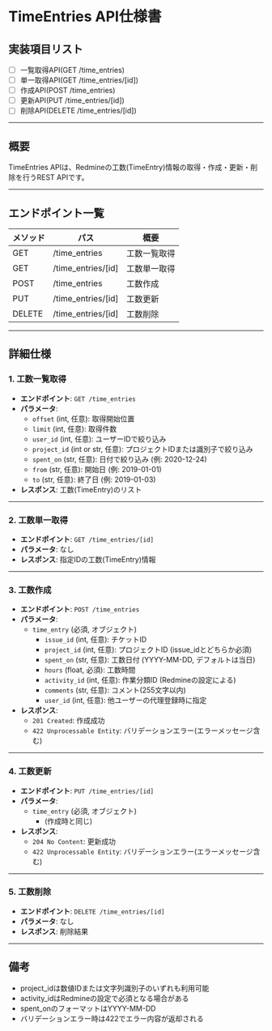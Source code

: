 # TimeEntries API仕様書

## 実装項目リスト

- [ ] 一覧取得API(GET /time_entries)
- [ ] 単一取得API(GET /time_entries/[id])
- [ ] 作成API(POST /time_entries)
- [ ] 更新API(PUT /time_entries/[id])
- [ ] 削除API(DELETE /time_entries/[id])

---

## 概要

TimeEntries APIは、Redmineの工数(TimeEntry)情報の取得・作成・更新・削除を行うREST APIです。

---

## エンドポイント一覧

| メソッド | パス               | 概要         |
| -------- | ------------------ | ------------ |
| GET      | /time_entries      | 工数一覧取得 |
| GET      | /time_entries/[id] | 工数単一取得 |
| POST     | /time_entries      | 工数作成     |
| PUT      | /time_entries/[id] | 工数更新     |
| DELETE   | /time_entries/[id] | 工数削除     |

---

## 詳細仕様

### 1. 工数一覧取得

- **エンドポイント**: `GET /time_entries`
- **パラメータ**:
  - `offset` (int, 任意): 取得開始位置
  - `limit` (int, 任意): 取得件数
  - `user_id` (int, 任意): ユーザーIDで絞り込み
  - `project_id` (int or str, 任意): プロジェクトIDまたは識別子で絞り込み
  - `spent_on` (str, 任意): 日付で絞り込み (例: 2020-12-24)
  - `from` (str, 任意): 開始日 (例: 2019-01-01)
  - `to` (str, 任意): 終了日 (例: 2019-01-03)
- **レスポンス**: 工数(TimeEntry)のリスト

---

### 2. 工数単一取得

- **エンドポイント**: `GET /time_entries/[id]`
- **パラメータ**: なし
- **レスポンス**: 指定IDの工数(TimeEntry)情報

---

### 3. 工数作成

- **エンドポイント**: `POST /time_entries`
- **パラメータ**:
  - `time_entry` (必須, オブジェクト)
    - `issue_id` (int, 任意): チケットID
    - `project_id` (int, 任意): プロジェクトID (issue_idとどちらか必須)
    - `spent_on` (str, 任意): 工数日付 (YYYY-MM-DD, デフォルトは当日)
    - `hours` (float, 必須): 工数時間
    - `activity_id` (int, 任意): 作業分類ID (Redmineの設定による)
    - `comments` (str, 任意): コメント(255文字以内)
    - `user_id` (int, 任意): 他ユーザーの代理登録時に指定
- **レスポンス**:
  - `201 Created`: 作成成功
  - `422 Unprocessable Entity`: バリデーションエラー(エラーメッセージ含む)

---

### 4. 工数更新

- **エンドポイント**: `PUT /time_entries/[id]`
- **パラメータ**:
  - `time_entry` (必須, オブジェクト)
    - (作成時と同じ)
- **レスポンス**:
  - `204 No Content`: 更新成功
  - `422 Unprocessable Entity`: バリデーションエラー(エラーメッセージ含む)

---

### 5. 工数削除

- **エンドポイント**: `DELETE /time_entries/[id]`
- **パラメータ**: なし
- **レスポンス**: 削除結果

---

## 備考

- project_idは数値IDまたは文字列識別子のいずれも利用可能
- activity_idはRedmineの設定で必須となる場合がある
- spent_onのフォーマットはYYYY-MM-DD
- バリデーションエラー時は422でエラー内容が返却される
